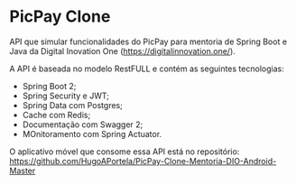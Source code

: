 # PicPay Clone
API que simular funcionalidades do PicPay para mentoria de Spring Boot e Java da Digital Inovation One (https://digitalinnovation.one/).

A API é baseada no modelo RestFULL e contém as seguintes tecnologias:
- Spring Boot 2;
- Spring Security e JWT;
- Spring Data com Postgres;
- Cache com Redis;
- Documentação com Swagger 2;
- MOnitoramento com Spring Actuator.

O aplicativo móvel que consome essa API está no repositório: https://github.com/HugoAPortela/PicPay-Clone-Mentoria-DIO-Android-Master
